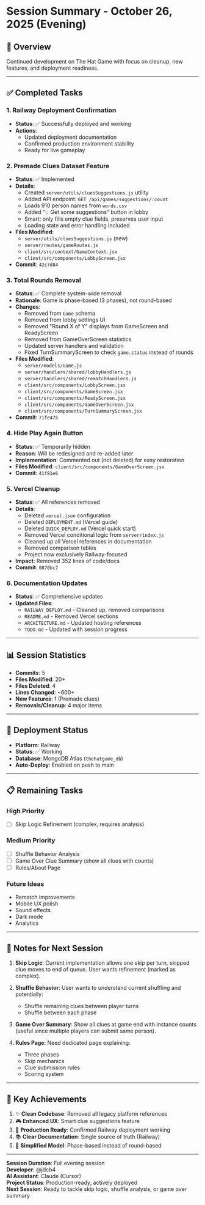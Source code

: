 # Session Summary - October 26, 2025 (Evening)

## 🎯 Overview
Continued development on The Hat Game with focus on cleanup, new features, and deployment readiness.

---

## ✅ Completed Tasks

### 1. Railway Deployment Confirmation
- **Status**: ✅ Successfully deployed and working
- **Actions**:
  - Updated deployment documentation
  - Confirmed production environment stability
  - Ready for live gameplay

### 2. Premade Clues Dataset Feature
- **Status**: ✅ Implemented
- **Details**:
  - Created `server/utils/cluesSuggestions.js` utility
  - Added API endpoint: `GET /api/games/suggestions/:count`
  - Loads 910 person names from `words.csv`
  - Added "💡 Get some suggestions" button in lobby
  - Smart: only fills empty clue fields, preserves user input
  - Loading state and error handling included
- **Files Modified**:
  - `server/utils/cluesSuggestions.js` (new)
  - `server/routes/gameRoutes.js`
  - `client/src/context/GameContext.jsx`
  - `client/src/components/LobbyScreen.jsx`
- **Commit**: `42c7d84`

### 3. Total Rounds Removal
- **Status**: ✅ Complete system-wide removal
- **Rationale**: Game is phase-based (3 phases), not round-based
- **Changes**:
  - Removed from `Game` schema
  - Removed from lobby settings UI
  - Removed "Round X of Y" displays from GameScreen and ReadyScreen
  - Removed from GameOverScreen statistics
  - Updated server handlers and validation
  - Fixed TurnSummaryScreen to check `game.status` instead of rounds
- **Files Modified**:
  - `server/models/Game.js`
  - `server/handlers/shared/lobbyHandlers.js`
  - `server/handlers/shared/rematchHandlers.js`
  - `client/src/components/LobbyScreen.jsx`
  - `client/src/components/GameScreen.jsx`
  - `client/src/components/ReadyScreen.jsx`
  - `client/src/components/GameOverScreen.jsx`
  - `client/src/components/TurnSummaryScreen.jsx`
- **Commit**: `71fe475`

### 4. Hide Play Again Button
- **Status**: ✅ Temporarily hidden
- **Reason**: Will be redesigned and re-added later
- **Implementation**: Commented out (not deleted) for easy restoration
- **Files Modified**: `client/src/components/GameOverScreen.jsx`
- **Commit**: `41f81e6`

### 5. Vercel Cleanup
- **Status**: ✅ All references removed
- **Details**:
  - Deleted `vercel.json` configuration
  - Deleted `DEPLOYMENT.md` (Vercel guide)
  - Deleted `QUICK_DEPLOY.md` (Vercel quick start)
  - Removed Vercel conditional logic from `server/index.js`
  - Cleaned up all Vercel references in documentation
  - Removed comparison tables
  - Project now exclusively Railway-focused
- **Impact**: Removed 352 lines of code/docs
- **Commit**: `0870bc7`

### 6. Documentation Updates
- **Status**: ✅ Comprehensive updates
- **Updated Files**:
  - `RAILWAY_DEPLOY.md` - Cleaned up, removed comparisons
  - `README.md` - Removed Vercel sections
  - `ARCHITECTURE.md` - Updated hosting references
  - `TODO.md` - Updated with session progress

---

## 📊 Session Statistics

- **Commits**: 5
- **Files Modified**: 20+
- **Files Deleted**: 4
- **Lines Changed**: ~600+
- **New Features**: 1 (Premade clues)
- **Removals/Cleanup**: 4 major items

---

## 🚀 Deployment Status

- **Platform**: Railway
- **Status**: ✅ Working
- **Database**: MongoDB Atlas (`thehatgame_db`)
- **Auto-Deploy**: Enabled on push to main

---

## 📋 Remaining Tasks

### High Priority
- [ ] Skip Logic Refinement (complex, requires analysis)

### Medium Priority
- [ ] Shuffle Behavior Analysis
- [ ] Game Over Clue Summary (show all clues with counts)
- [ ] Rules/About Page

### Future Ideas
- Rematch improvements
- Mobile UX polish
- Sound effects
- Dark mode
- Analytics

---

## 📝 Notes for Next Session

1. **Skip Logic**: Current implementation allows one skip per turn, skipped clue moves to end of queue. User wants refinement (marked as complex).

2. **Shuffle Behavior**: User wants to understand current shuffling and potentially:
   - Shuffle remaining clues between player turns
   - Shuffle between each phase

3. **Game Over Summary**: Show all clues at game end with instance counts (useful since multiple players can submit same person).

4. **Rules Page**: Need dedicated page explaining:
   - Three phases
   - Skip mechanics
   - Clue submission rules
   - Scoring system

---

## 🎉 Key Achievements

1. ✨ **Clean Codebase**: Removed all legacy platform references
2. 🎮 **Enhanced UX**: Smart clue suggestions feature
3. 📱 **Production Ready**: Confirmed Railway deployment working
4. 📚 **Clear Documentation**: Single source of truth (Railway)
5. 🧹 **Simplified Model**: Phase-based instead of round-based

---

**Session Duration**: Full evening session  
**Developer**: @jdcb4  
**AI Assistant**: Claude (Cursor)  
**Project Status**: Production-ready, actively deployed  
**Next Session**: Ready to tackle skip logic, shuffle analysis, or game over summary

